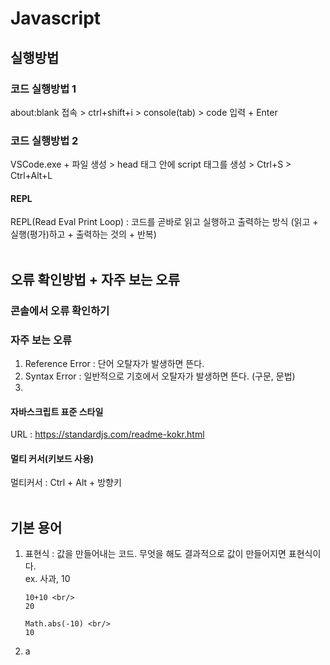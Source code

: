# Javascript #
## 실행방법 ##
### 코드 실행방법 1 ###
about:blank 접속 > ctrl+shift+i > console(tab) > code 입력 + Enter
<br/>
### 코드 실행방법 2 ###
VSCode.exe + 파일 생성 > head 태그 안에 script 태그를 생성 > Ctrl+S > Ctrl+Alt+L
#### REPL ####
REPL(Read Eval Print Loop) : 코드를 곧바로 읽고 실행하고 출력하는 방식 (읽고 + 실행(평가)하고 + 출력하는 것의 + 반복)
<br/>
<br/>

## 오류 확인방법 + 자주 보는 오류 ##
### 콘솔에서 오류 확인하기 ###
### 자주 보는 오류 ###
1. Reference Error : 단어 오탈자가 발생하면 뜬다.
2. Syntax Error : 일반적으로 기호에서 오탈자가 발생하면 뜬다. (구문, 문법) 
3. 
#### 자바스크립트 표준 스타일 ####
URL : https://standardjs.com/readme-kokr.html

#### 멀티 커서(키보드 사용) ####
멀티커서 : Ctrl + Alt + 방향키
<br/>
<br/>

## 기본 용어 ##
1. 표현식 : 값을 만들어내는 코드. 무엇을 해도 결과적으로 값이 만들어지면 표현식이다. <br/>
    ex. 사과, 10
    ```
    10+10 <br/>
    20
    ```
    ```
    Math.abs(-10) <br/>
    10
    ```
2. a
